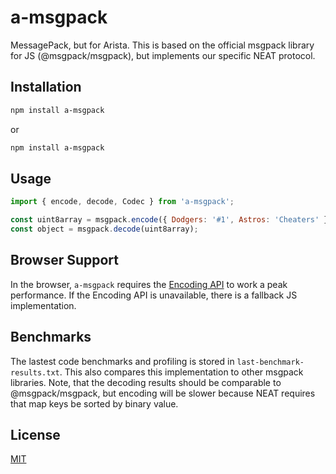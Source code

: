 # a-msgpack

MessagePack, but for Arista. This is based on the official msgpack library for JS
(@msgpack/msgpack), but implements our specific NEAT protocol.

## Installation

```bash
npm install a-msgpack
```

or

```bash
npm install a-msgpack
```

## Usage

```js
import { encode, decode, Codec } from 'a-msgpack';

const uint8array = msgpack.encode({ Dodgers: '#1', Astros: 'Cheaters' }, { extensionCodec: Codec });
const object = msgpack.decode(uint8array);
```

## Browser Support

In the browser, `a-msgpack` requires the
[Encoding API](https://developer.mozilla.org/en-US/docs/Web/API/Encoding_API) to work a peak
performance. If the Encoding API is unavailable, there is a fallback JS implementation.

## Benchmarks

The lastest code benchmarks and profiling is stored in `last-benchmark-results.txt`. This also
compares this implementation to other msgpack libraries. Note, that the decoding results should be
comparable to @msgpack/msgpack, but encoding will be slower because NEAT requires that map keys be
sorted by binary value.

## License

[MIT](https://github.com/JoshuaWise/tiny-msgpack/blob/trunk/LICENSE)
